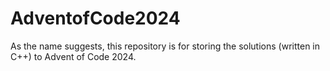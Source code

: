 # AdventofCode2024
As the name suggests, this repository is for storing the solutions (written in C++) to Advent of Code 2024.
